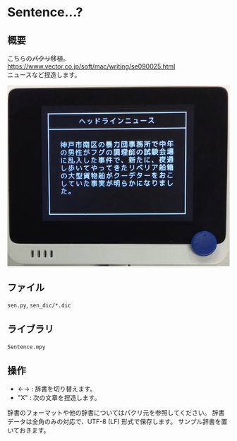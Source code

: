 # Sentence...?

## 概要
こちらの~~パクリ~~移植。<br/>
https://www.vector.co.jp/soft/mac/writing/se090025.html <br/>
ニュースなど捏造します。

[![YouTube](./Sentence.jpg)](https://www.youtube.com/watch?v=fEH1IJdefBM)

## ファイル
   `sen.py`, `sen_dic/*.dic`

## ライブラリ
   `Sentence.mpy`

## 操作
- ←→ : 辞書を切り替えます。
- "X" : 次の文章を捏造します。

辞書のフォーマットや他の辞書についてはパクリ元を参照してください。
辞書データは全角のみの対応で、UTF-8 (LF) 形式で保存します。
サンプル辞書を置いておきます。
